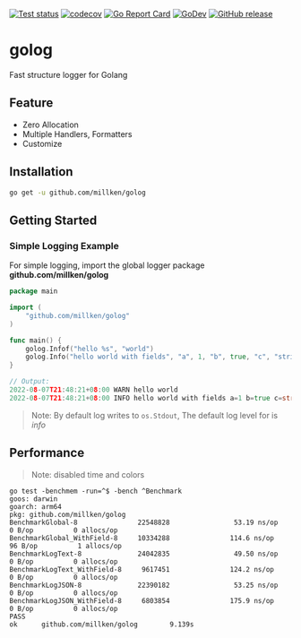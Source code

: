 [![Test status](https://github.com/millken/golog/actions/workflows/test.yml/badge.svg?branch=main)](https://github.com/millken/golog/actions?workflow=test)
[![codecov](https://codecov.io/gh/millken/golog/branch/main/graph/badge.svg?token=2JPTR7EmR5)](https://codecov.io/gh/millken/golog)
[![Go Report Card](https://goreportcard.com/badge/github.com/millken/golog)](https://goreportcard.com/report/github.com/millken/golog)
[![GoDev](https://img.shields.io/badge/go.dev-reference-007d9c?logo=go&logoColor=white)](https://pkg.go.dev/github.com/millken/golog)
[![GitHub release](https://img.shields.io/github/release/millken/golog.svg)](https://github.com/millken/golog/releases)
# golog
Fast structure logger for Golang

## Feature
  - Zero Allocation
  - Multiple Handlers, Formatters
  - Customize 

## Installation

```bash
go get -u github.com/millken/golog
```

## Getting Started

### Simple Logging Example

For simple logging, import the global logger package **github.com/millken/golog**

```go
package main

import (
    "github.com/millken/golog"
)

func main() {
    golog.Infof("hello %s", "world")
    golog.Info("hello world with fields", "a", 1, "b", true, "c", "string")
}

// Output: 
2022-08-07T21:48:21+08:00 WARN hello world
2022-08-07T21:48:21+08:00 INFO hello world with fields a=1 b=true c=string
```

> Note: By default log writes to `os.Stdout`, The default log level for is *info*

## Performance 
> Note: disabled time and colors

```
go test -benchmem -run=^$ -bench ^Benchmark
goos: darwin
goarch: arm64
pkg: github.com/millken/golog
BenchmarkGlobal-8               22548828                53.19 ns/op            0 B/op          0 allocs/op
BenchmarkGlobal_WithField-8     10334288               114.6 ns/op            96 B/op          1 allocs/op
BenchmarkLogText-8              24042835                49.50 ns/op            0 B/op          0 allocs/op
BenchmarkLogText_WithField-8     9617451               124.2 ns/op             0 B/op          0 allocs/op
BenchmarkLogJSON-8              22390182                53.25 ns/op            0 B/op          0 allocs/op
BenchmarkLogJSON_WithField-8     6803854               175.9 ns/op             0 B/op          0 allocs/op
PASS
ok      github.com/millken/golog        9.139s
```
